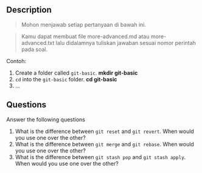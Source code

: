 ## Description
> Mohon menjawab setiap pertanyaan di bawah ini.

> Kamu dapat membuat file more-advanced.md atau more-advanced.txt lalu didalamnya tuliskan jawaban sesuai nomor perintah pada soal.

Contoh:
1. Create a folder called `git-basic`. **mkdir git-basic**
2. `cd` into the `git-basic` folder. **cd git-basic**
3. ...

## Questions
Answer the following questions

1. What is the difference between `git reset` and `git revert`. When would you use one over the other? 
2. What is the difference between `git merge` and `git rebase`. When would you use one over the other? 
3. What is the difference between `git stash pop` and `git stash apply`. When would you use one over the other? 